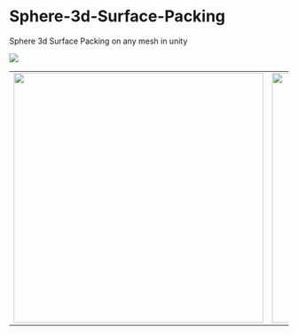 # Sphere-3d-Surface-Packing
Sphere 3d Surface Packing on any mesh in unity

<a href="https://github.com/nukadelic/Sphere-3d-Surface-Packing/blob/main/Sphere-3d-Surface-Packing.unitypackage?raw=true"><img src="https://i.imgur.com/TxpW9XZ.png"></a>

|  |  |  |
|---|---|---|
| <img src="https://i.imgur.com/HuJG3YU.png" width="450"> | <img src="https://i.imgur.com/swok9xQ.png" width="450"> | <img src="https://i.imgur.com/ntqqcf4.png" width="450"> | 
